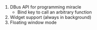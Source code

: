 1. DBus API for programming miracle
    - Bind key to call an arbitrary function
2. Widget support (always in background)
3. Floating window mode